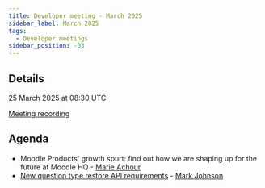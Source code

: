 ```yaml
---
title: Developer meeting - March 2025
sidebar_label: March 2025
tags:
  - Developer meetings
sidebar_position: -03
---
```


## Details

25 March 2025 at 08:30 UTC

[Meeting recording](https://moodle.org/mod/bigbluebuttonbn/view.php?id=8596)

## Agenda

- Moodle Products' growth spurt: find out how we are shaping up for the future at Moodle HQ - [Marie Achour](https://moodle.org/user/profile.php?id=4769294)
- [New question type restore API requirements](https://moodledev.io/docs/5.0/apis/plugintypes/qtype/restore) - [Mark Johnson](https://moodle.org/user/profile.php?id=858318)

